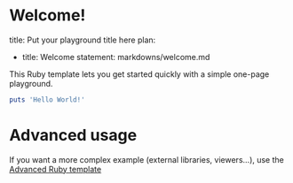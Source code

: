 # Welcome!
title: Put your playground title here
plan:
  - title: Welcome
    statement: markdowns/welcome.md
    
This Ruby template lets you get started quickly with a simple one-page playground.

```ruby runnable
puts 'Hello World!'
```

# Advanced usage

If you want a more complex example (external libraries, viewers...), use the [Advanced Ruby template](https://tech.io/select-repo/606)
